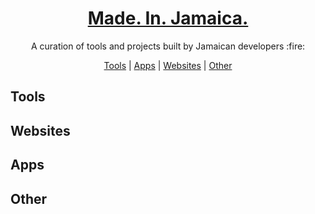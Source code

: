 <h1 align="center">
  <a href="#">
    Made. In. Jamaica.
  </a>
</h1>

<p align="center">A curation of tools and projects built by Jamaican developers :fire:</p>

<p align="center">
  <a href="#tools">Tools</a> |  <a href="#apps">Apps</a> |  <a href="#websites">Websites</a> |  <a href="#other">Other</a> 
</p>

## <a name="tools"> </a>Tools

## <a name="websites"> </a>Websites

## <a name="apps"> </a>Apps

## <a name="other"> </a>Other
